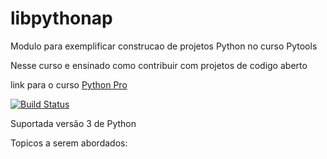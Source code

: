 # libpythonap
Modulo para exemplificar construcao de projetos Python no curso Pytools

Nesse curso e ensinado como contribuir com projetos de codigo aberto

link para o curso [Python Pro](https://www.python.pro.br)

[![Build Status](https://travis-ci.org/jacaboyjr/libpythonap.svg?branch=master)](https://travis-ci.org/jacaboyjr/libpythonap)

Suportada versão 3 de Python

Topicos a serem abordados:
